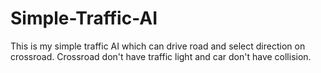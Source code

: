 # Simple-Traffic-AI
This is my simple traffic AI which can drive road and select direction on crossroad. Crossroad don't have traffic light and car don't have collision.
